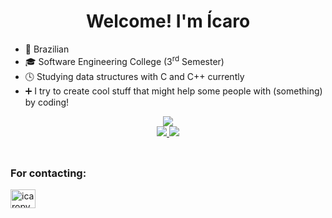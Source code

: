 <h1 align="center">Welcome! I'm Ícaro</h1>

- 📍 Brazilian
- 🎓 Software Engineering College (3<sup>rd</sup> Semester)
- 🕓 Studying data structures with C and C++ currently
- ➕ I try to create cool stuff that might help some people with (something) by coding!

<div align="center">
  <img src="https://github-readme-stats.vercel.app/api?username=icaropvn&bg_color=13171F&show_icons=true&hide_border=true&title_color=DCC030&icon_color=2255EE&text_color=B3B3B3">
</div>

<div align="center">
  <a href="https://skillicons.dev">
    <img src="https://skillicons.dev/icons?i=c,cpp,py,js,html,css" />
    <img src="https://skillicons.dev/icons?i=github,git" />
  </a>
</div>

<div align="center" style="display: inline_block"><br>
  
</div>

##
            
<h3 align="left">For contacting:</h3>          
<p align="left">
<a href="https://www.linkedin.com/in/%C3%ADcaro-pavan-65a868285/" target="blank"><img align="center" src="https://raw.githubusercontent.com/rahuldkjain/github-profile-readme-generator/master/src/images/icons/Social/linked-in-alt.svg" alt="icaropvn" height="30" width="40" /></a>
</p>
